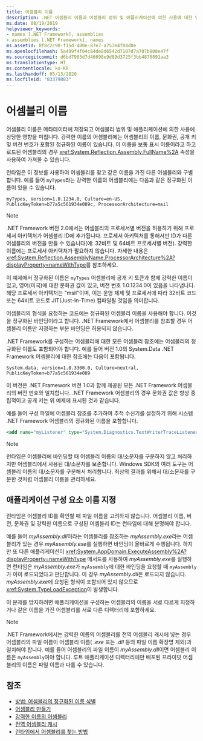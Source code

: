 ```yaml
---
title: 어셈블리 이름
description: .NET 어셈블리 이름과 어셈블리 범위 및 애플리케이션에 의한 사용에 대한 영향을 알아보고 FullName 속성에 대해 알아봅니다.
ms.date: 08/19/2019
helpviewer_keywords:
- names [.NET Framework], assemblies
- assemblies [.NET Framework], names
ms.assetid: 8f8c2c90-f15d-400e-87e7-a757e4f04d0e
ms.openlocfilehash: 5a499f4f04c84de8d6542d7107d7a707b808e47f
ms.sourcegitcommit: d6bd7903d7d46698e9d89d3725f3bb4876891aa3
ms.translationtype: HT
ms.contentlocale: ko-KR
ms.lasthandoff: 05/13/2020
ms.locfileid: "83379883"
---
```

# <a name="assembly-names"></a>어셈블리 이름
어셈블리 이름은 메타데이터에 저장되고 어셈블리 범위 및 애플리케이션에 의한 사용에 상당한 영향을 미칩니다. 강력한 이름의 어셈블리에는 어셈블리의 이름, 문화권, 공개 키 및 버전 번호가 포함된 정규화된 이름이 있습니다. 이 이름을 보통 표시 이름이라고 하고 로드된 어셈블리의 경우 <xref:System.Reflection.Assembly.FullName%2A> 속성을 사용하여 가져올 수 있습니다.

 런타임은 이 정보를 사용하여 어셈블리를 찾고 같은 이름을 가진 다른 어셈블리와 구별합니다. 예를 들어 `myTypes`라는 강력한 이름의 어셈블리에는 다음과 같은 정규화된 이름이 있을 수 있습니다.

```
myTypes, Version=1.0.1234.0, Culture=en-US, PublicKeyToken=b77a5c561934e089c, ProcessorArchitecture=msil
```

> [!NOTE]
> .NET Framework 버전 2.0에서는 어셈블리의 프로세서별 버전을 허용하기 위해 프로세서 아키텍처가 어셈블리 ID에 추가됩니다. 프로세서 아키텍처를 통해서만 ID가 다른 어셈블리의 버전을 만들 수 있습니다(예: 32비트 및 64비트 프로세서별 버전). 강력한 이름에는 프로세서 아키텍처가 필요하지 않습니다. 자세한 내용은 <xref:System.Reflection.AssemblyName.ProcessorArchitecture%2A?displayProperty=nameWithType>를 참조하세요.

 이 예제에서 정규화된 이름은 `myTypes` 어셈블리에 공개 키 토큰과 함께 강력한 이름이 있고, 영어(미국)에 대한 문화권 값이 있고, 버전 번호 1.0.1234.0이 있음을 나타냅니다. 해당 프로세서 아키텍처는 "msil"이며, 이는 운영 체제 및 프로세서에 따라 32비트 코드 또는 64비트 코드로 JIT(Just-In-Time) 컴파일될 것임을 의미합니다.

 어셈블리의 형식을 요청하는 코드에는 정규화된 어셈블리 이름을 사용해야 합니다. 이것을 정규화된 바인딩이라고 합니다. .NET Framework에서 어셈블리를 참조할 경우 어셈블리 이름만 지정하는 부분 바인딩은 허용되지 않습니다.

 .NET Framework를 구성하는 어셈블리에 대한 모든 어셈블리 참조에는 어셈블리의 정규화된 이름도 포함되어야 합니다. 예를 들어 버전 1.0의 System.Data .NET Framework 어셈블리에 대한 참조에는 다음이 포함됩니다.

```
System.data, version=1.0.3300.0, Culture=neutral, PublicKeyToken=b77a5c561934e089
```

 이 버전은 .NET Framework 버전 1.0과 함께 제공된 모든 .NET Framework 어셈블리의 버전 번호와 일치합니다. .NET Framework 어셈블리의 경우 문화권 값은 항상 중립적이고 공개 키는 위 예제에 표시된 것과 같습니다.

 예를 들어 구성 파일에 어셈블리 참조를 추가하여 추적 수신기를 설정하기 위해 시스템 .NET Framework 어셈블리의 정규화된 이름을 포함합니다.

```xml
<add name="myListener" type="System.Diagnostics.TextWriterTraceListener, System, Version=1.0.3300.0, Culture=neutral, PublicKeyToken=b77a5c561934e089" initializeData="c:\myListener.log" />
```

> [!NOTE]
> 런타임은 어셈블리에 바인딩할 때 어셈블리 이름의 대/소문자를 구분하지 않고 처리하지만 어셈블리에서 사용된 대/소문자를 보존합니다. Windows SDK의 여러 도구는 어셈블리 이름의 대/소문자를 구분해서 처리합니다. 최상의 결과를 위해서 대/소문자를 구분한 것처럼 어셈블리 이름을 관리하세요.

## <a name="name-application-components"></a>애플리케이션 구성 요소 이름 지정
 런타임은 어셈블리 ID를 확인할 때 파일 이름을 고려하지 않습니다. 어셈블리 이름, 버전, 문화권 및 강력한 이름으로 구성된 어셈블리 ID는 런타임에 대해 분명해야 합니다.

 예를 들어 *myAssembly.dll*이라는 어셈블리를 참조하는 *myAssembly.exe*라는 어셈블리가 있는 경우 *myAssembly.exe*를 실행하면 바인딩이 올바르게 수행됩니다. 하지만 또 다른 애플리케이션이 <xref:System.AppDomain.ExecuteAssembly%2A?displayProperty=nameWithType> 메서드를 사용하여 *myAssembly.exe*를 실행하면 런타임은 *myAssembly.exe*가 `myAssembly`에 대한 바인딩을 요청할 때 `myAssembly`가 이미 로드되었다고 판단합니다. 이 경우 *myAssembly.dll*은 로드되지 않습니다. *myAssembly.exe*에 요청된 형식이 포함되어 있지 않으므로 <xref:System.TypeLoadException>이 발생합니다.

 이 문제를 방지하려면 애플리케이션을 구성하는 어셈블리의 이름을 서로 다르게 지정하거나 같은 이름을 가진 어셈블리를 서로 다른 디렉터리에 포함하세요.

> [!NOTE]
> .NET Framework에서는 강력한 이름의 어셈블리를 전역 어셈블리 캐시에 넣는 경우 어셈블리의 파일 이름이 어셈블리 이름( *.exe* 또는 *.dll* 등의 파일 이름 확장명 제외)과 일치해야 합니다. 예를 들어 어셈블리의 파일 이름이 *myAssembly.dll*이면 어셈블리 이름은 `myAssembly`여야 합니다. 루트 애플리케이션 디렉터리에만 배포된 프라이빗 어셈블리의 이름은 파일 이름과 다를 수 있습니다.

## <a name="see-also"></a>참조

- [방법: 어셈블리의 정규화된 이름 식별](find-fully-qualified-name.md)
- [어셈블리 만들기](create.md)
- [강력한 이름의 어셈블리](strong-named.md)
- [전역 어셈블리 캐시](../../framework/app-domains/gac.md)
- [런타임에서 어셈블리를 찾는 방법](../../framework/deployment/how-the-runtime-locates-assemblies.md)
